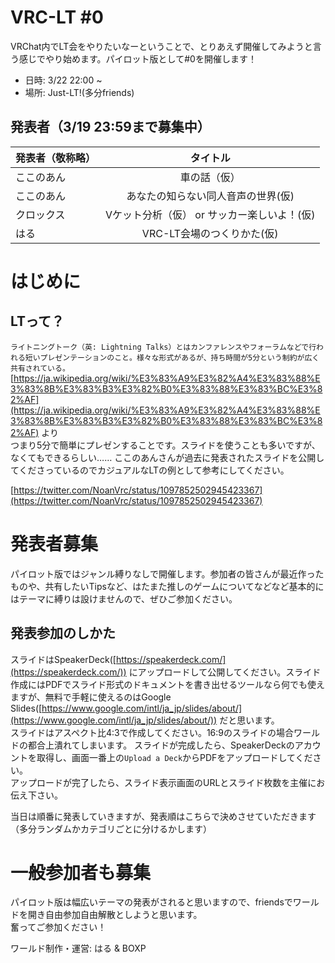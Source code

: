 # VRC-LT #0
VRChat内でLT会をやりたいなーということで、とりあえず開催してみようと言う感じでやり始めます。パイロット版として#0を開催します！
* 日時: 3/22 22:00 ~  
* 場所: Just-LT!(多分friends)

## 発表者（3/19 23:59まで募集中）

| 発表者（敬称略）| タイトル　| 
| ------------- |:-------------:| 
| ここのあん     | 車の話（仮）| 
| ここのあん     | あなたの知らない同人音声の世界(仮)| 
| クロックス     | Vケット分析（仮） or サッカー楽しいよ！(仮)| 
| はる          | VRC-LT会場のつくりかた(仮)| 



# はじめに
## LTって？
```ライトニングトーク（英: Lightning Talks）とはカンファレンスやフォーラムなどで行われる短いプレゼンテーションのこと。様々な形式があるが、持ち時間が5分という制約が広く共有されている。```  
[https://ja.wikipedia.org/wiki/%E3%83%A9%E3%82%A4%E3%83%88%E3%83%8B%E3%83%B3%E3%82%B0%E3%83%88%E3%83%BC%E3%82%AF](https://ja.wikipedia.org/wiki/%E3%83%A9%E3%82%A4%E3%83%88%E3%83%8B%E3%83%B3%E3%82%B0%E3%83%88%E3%83%BC%E3%82%AF) より  
つまり5分で簡単にプレゼンすることです。スライドを使うことも多いですが、なくてもできるらしい……
ここのあんさんが過去に発表されたスライドを公開してくださっているのでカジュアルなLTの例として参考にしてください。

[https://twitter.com/NoanVrc/status/1097852502945423367](https://twitter.com/NoanVrc/status/1097852502945423367)

# 発表者募集
パイロット版ではジャンル縛りなしで開催します。参加者の皆さんが最近作ったものや、共有したいTipsなど、はたまた推しのゲームについてなどなど基本的にはテーマに縛りは設けませんので、ぜひご参加ください。  

## 発表参加のしかた
スライドはSpeakerDeck([https://speakerdeck.com/](https://speakerdeck.com/)) にアップロードして公開してください。スライド作成にはPDFでスライド形式のドキュメントを書き出せるツールなら何でも使えますが、無料で手軽に使えるのはGoogle Slides([https://www.google.com/intl/ja_jp/slides/about/](https://www.google.com/intl/ja_jp/slides/about/)) だと思います。  
スライドはアスペクト比4:3で作成してください。16:9のスライドの場合ワールドの都合上潰れてしまいます。
スライドが完成したら、SpeakerDeckのアカウントを取得し、画面一番上の`Upload a Deck`からPDFをアップロードしてください。  
アップロードが完了したら、スライド表示画面のURLとスライド枚数を主催にお伝え下さい。

当日は順番に発表していきますが、発表順はこちらで決めさせていただきます（多分ランダムかカテゴリごとに分けるかします）

# 一般参加者も募集
パイロット版は幅広いテーマの発表がされると思いますので、friendsでワールドを開き自由参加自由解散としようと思います。  
奮ってご参加ください！

ワールド制作・運営: はる & BOXP